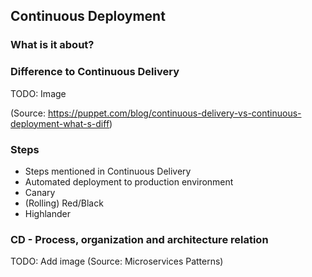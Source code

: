 ## Continuous Deployment


### What is it about?

<!---
> Continuous deployment is the next step of continuous delivery: Every change that passes the automated tests is deployed to production automatically. Continuous deployment should be the goal of most companies that are not constrained by regulatory or other requirements.

(Source: https://puppet.com/blog/continuous-delivery-vs-continuous-deployment-what-s-dif)
--->


### Difference to Continuous Delivery

TODO: Image

(Source: https://puppet.com/blog/continuous-delivery-vs-continuous-deployment-what-s-diff)


### Steps

- Steps mentioned in Continuous Delivery
- Automated deployment to production environment
- Canary
- (Rolling) Red/Black
- Highlander


### CD - Process, organization and architecture relation

TODO: Add image
(Source: Microservices Patterns)
